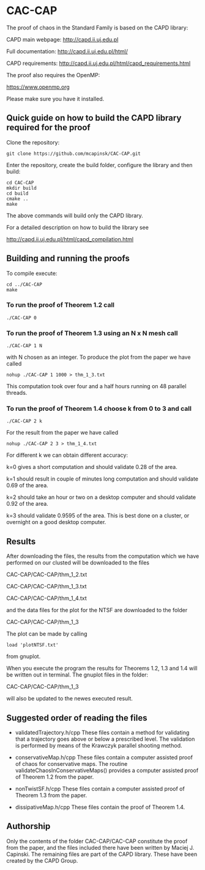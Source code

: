 # CAC-CAP
The proof of chaos in the Standard Family is based on the CAPD library:

CAPD main webpage: http://capd.ii.uj.edu.pl

Full documentation: http://capd.ii.uj.edu.pl/html/

CAPD requirements: http://capd.ii.uj.edu.pl/html/capd_requirements.html

The proof also requires the OpenMP:

https://www.openmp.org

Please make sure you have it installed.

## Quick guide on how to build the CAPD library required for the proof

Clone the repository:

    git clone https://github.com/mcapinsk/CAC-CAP.git
    
Enter the repository, create the build folder, configure the library and then build:

    cd CAC-CAP
    mkdir build
    cd build
    cmake ..
    make

The above commands will build only the CAPD library.

For a detailed description on how to build the library see

http://capd.ii.uj.edu.pl/html/capd_compilation.html

## Building and running the proofs

To compile execute:

    cd ../CAC-CAP
    make

### To run the proof of Theorem 1.2 call

    ./CAC-CAP 0

### To run the proof of Theorem 1.3 using an N x N mesh call

    ./CAC-CAP 1 N

with N chosen as an integer. To produce the plot from the paper we have called

    nohup ./CAC-CAP 1 1000 > thm_1_3.txt

This computation took over four and a half hours running on 48 parallel threads.

### To run the proof of Theorem 1.4 choose k from 0 to 3 and call

    ./CAC-CAP 2 k

For the result from the paper we have called

    nohup ./CAC-CAP 2 3 > thm_1_4.txt

For different k we can obtain different accuracy:

k=0 gives a short computation and should validate 0.28 of the area.

k=1 should result in couple of minutes long computation and should validate 0.69 of the area. 

k=2 should take an hour or two on a desktop computer and should validate 0.92 of the area. 

k=3 should validate 0.9595 of the area. This is best done on a cluster, or overnight on a good desktop computer.

## Results

After downloading the files, the results from the computation which we have performed on our clusted will be downloaded to the files

CAC-CAP/CAC-CAP/thm_1_2.txt 

CAC-CAP/CAC-CAP/thm_1_3.txt 

CAC-CAP/CAC-CAP/thm_1_4.txt

and the data files for the plot for the NTSF are downloaded to the folder 

CAC-CAP/CAC-CAP/thm_1_3  

The plot can be made by calling 

    load 'plotNTSF.txt'

from gnuplot.

When you execute the program the results for Theorems 1.2, 1.3 and 1.4 will be written out in terminal. The gnuplot files in the folder:

CAC-CAP/CAC-CAP/thm_1_3 

will also be updated to the newes executed result. 

## Suggested order of reading the files

- validatedTrajectory.h/cpp
These files contain a method for validating that a trajectory goes above or below a prescribed level. The validation is performed by means of the Krawczyk parallel shooting method.

- conservativeMap.h/cpp
These files contain a computer assisted proof of chaos for conservative maps. The routine validateChaosInConservativeMaps() provides a computer assisted proof of Theorem 1.2 from the paper.

- nonTwistSF.h/cpp
These files contain a computer assisted proof of Theorem 1.3 from the paper. 

- dissipativeMap.h/cpp
These files contain the proof of Theorem 1.4.

## Authorship

Only the contents of the folder CAC-CAP/CAC-CAP constitute the proof from the paper, and the files included there have been written by Maciej J. Capinski. The remaining files are part of the CAPD library. These have been created by the CAPD Group.


